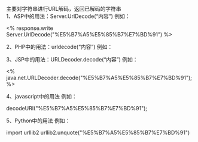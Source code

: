 主要对字符串进行URL解码，返回已解码的字符串  
1、ASP中的用法：Server.UrlDecode(“内容”) 例如：

<% response.write Server.UrlDecode("%E5%B7%A5%E5%85%B7%E7%BD%91") %>

2、PHP中的用法：urldecode(“内容”) 例如：

<? echo urldecode("%E5%B7%A5%E5%85%B7%E7%BD%91")?>

3、JSP中的用法：URLDecoder.decode(“内容”) 例如：

<% java.net.URLDecoder.decode("%E5%B7%A5%E5%85%B7%E7%BD%91"); %>

4、javascript中的用法 例如：

decodeURI("%E5%B7%A5%E5%85%B7%E7%BD%91");

5、Python中的用法 例如：

import urllib2 urllib2.unquote("%E5%B7%A5%E5%85%B7%E7%BD%91")
<!--stackedit_data:
eyJoaXN0b3J5IjpbNDQ1MjczNjk1XX0=
-->